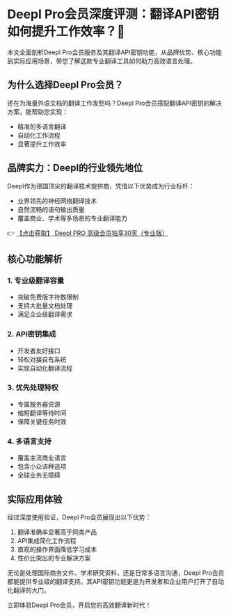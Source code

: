 # Deepl Pro会员深度评测：翻译API密钥如何提升工作效率？🚀

本文全面剖析Deepl Pro会员服务及其翻译API密钥功能，从品牌优势、核心功能到实际应用场景，带您了解这款专业翻译工具如何助力高效语言处理。

## 为什么选择Deepl Pro会员？

还在为海量外语文档的翻译工作发愁吗？Deepl Pro会员搭配翻译API密钥的解决方案，能帮助您实现：
- 精准的多语言翻译
- 自动化工作流程
- 显著提升工作效率

## 品牌实力：Deepl的行业领先地位

Deepl作为德国顶尖的翻译技术提供商，凭借以下优势成为行业标杆：
- 业界领先的神经网络翻译技术
- 自然流畅的语句输出质量
- 覆盖商业、学术等多场景的专业翻译能力

👉 [【点击获取】 Deepl PRO 高级会员独享30天（专业版） ](https://bit.ly/DEepl)

## 核心功能解析

### 1. 专业级翻译容量
- 突破免费版字符数限制
- 支持大批量文档处理
- 满足企业级翻译需求

### 2. API密钥集成
- 开发者友好接口
- 轻松对接自有系统
- 实现自动化翻译流程

### 3. 优先处理特权
- 专属服务器资源
- 缩短翻译等待时间
- 保障关键任务时效

### 4. 多语言支持
- 覆盖主流商业语言
- 包含小众语种选项
- 全球业务无障碍

## 实际应用体验

经过深度使用验证，Deepl Pro会员展现出以下优势：
1. 翻译准确率显著高于同类产品
2. API集成简化工作流程
3. 直观的操作界面降低学习成本
4. 性价比突出的专业解决方案

无论是处理国际商务文件、学术研究资料，还是日常多语言沟通，Deepl Pro会员都能提供专业级的翻译支持。其API密钥功能更是为开发者和企业用户打开了自动化翻译的大门。

立即体验Deepl Pro会员，开启您的高效翻译新时代！